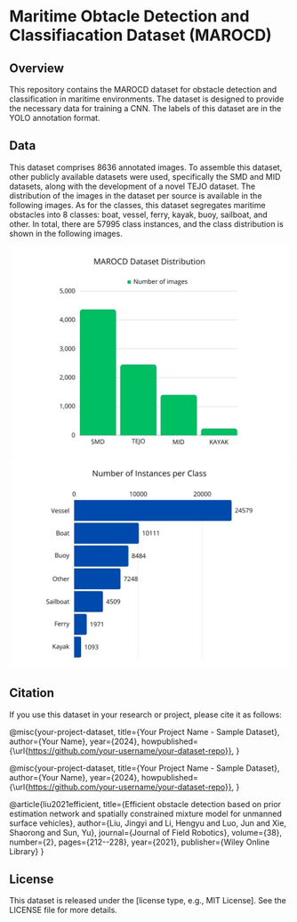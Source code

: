 # Maritime Obtacle Detection and Classifiacation Dataset (MAROCD)

## Overview
This repository contains the MAROCD dataset for obstacle detection and classification in maritime environments. The dataset is designed to provide the necessary data for training a CNN. The labels of this dataset are in the YOLO annotation format.

## Data
This dataset comprises 8636 annotated images. To assemble this dataset, other publicly available datasets were used, specifically the SMD and MID datasets, along with the development of a novel TEJO dataset. The distribution of the images in the dataset per source is available in the following images. As for the classes, this dataset segregates maritime obstacles into 8 classes: boat, vessel, ferry, kayak, buoy, sailboat, and other. In total, there are 57995 class instances, and the class distribution is shown in the following images.

![Number of Instances per Class.png](https://github.com/phsilvarepo/MAROCD/blob/main/Dataset%20Distribution.jpg)
![Number of Instances per Class.png](https://github.com/phsilvarepo/MAROCD/blob/main/Number%20of%20Instances%20per%20Class.jpg)

## Citation
If you use this dataset in your research or project, please cite it as follows:

@misc{your-project-dataset,
  title={Your Project Name - Sample Dataset},
  author={Your Name},
  year={2024},
  howpublished={\url{https://github.com/your-username/your-dataset-repo}},
}

@misc{your-project-dataset,
  title={Your Project Name - Sample Dataset},
  author={Your Name},
  year={2024},
  howpublished={\url{https://github.com/your-username/your-dataset-repo}},
}

@article{liu2021efficient,
  title={Efficient obstacle detection based on prior estimation network and spatially constrained mixture model for unmanned surface vehicles},
  author={Liu, Jingyi and Li, Hengyu and Luo, Jun and Xie, Shaorong and Sun, Yu},
  journal={Journal of Field Robotics},
  volume={38},
  number={2},
  pages={212--228},
  year={2021},
  publisher={Wiley Online Library}
}

## License
This dataset is released under the [license type, e.g., MIT License]. See the LICENSE file for more details.
